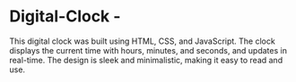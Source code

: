 # Digital-Clock -
This digital clock was built using HTML, CSS, and JavaScript. The clock displays the current time
with hours, minutes, and seconds, and updates in real-time. The design
is sleek and minimalistic, making it easy to read and use.
